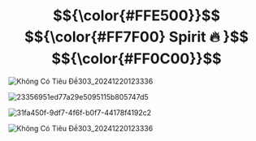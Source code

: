 # $${\color{#FFE500}}$$ $${\color{#FF7F00} Spirit 🔥 }$$ $${\color{#FF0C00}}$$
![Không Có Tiêu Đề303_20241220123336](https://github.com/user-attachments/assets/b956b6fb-6b9d-4580-8081-c371828dff07)

![23356951ed77a29e5095115b805747d5](https://github.com/user-attachments/assets/3b3a3a44-dac5-4f72-bd28-5c8c7c158676)

![31fa450f-9df7-4f6f-b0f7-44178f4192c2](https://github.com/user-attachments/assets/2ef68b1d-d122-44e2-be05-405446edf993)

![Không Có Tiêu Đề303_20241220123336](https://github.com/user-attachments/assets/b956b6fb-6b9d-4580-8081-c371828dff07)
